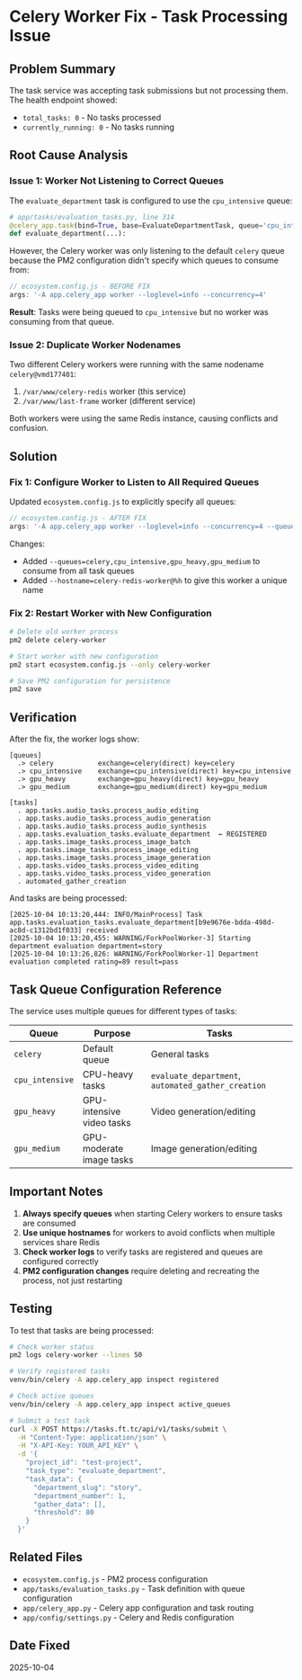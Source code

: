 # Celery Worker Fix - Task Processing Issue

## Problem Summary

The task service was accepting task submissions but not processing them. The health endpoint showed:
- `total_tasks: 0` - No tasks processed
- `currently_running: 0` - No tasks running

## Root Cause Analysis

### Issue 1: Worker Not Listening to Correct Queues

The `evaluate_department` task is configured to use the `cpu_intensive` queue:

```python
# app/tasks/evaluation_tasks.py, line 314
@celery_app.task(bind=True, base=EvaluateDepartmentTask, queue='cpu_intensive')
def evaluate_department(...):
```

However, the Celery worker was only listening to the default `celery` queue because the PM2 configuration didn't specify which queues to consume from:

```javascript
// ecosystem.config.js - BEFORE FIX
args: '-A app.celery_app worker --loglevel=info --concurrency=4'
```

**Result**: Tasks were being queued to `cpu_intensive` but no worker was consuming from that queue.

### Issue 2: Duplicate Worker Nodenames

Two different Celery workers were running with the same nodename `celery@vmd177401`:
1. `/var/www/celery-redis` worker (this service)
2. `/var/www/last-frame` worker (different service)

Both workers were using the same Redis instance, causing conflicts and confusion.

## Solution

### Fix 1: Configure Worker to Listen to All Required Queues

Updated `ecosystem.config.js` to explicitly specify all queues:

```javascript
// ecosystem.config.js - AFTER FIX
args: '-A app.celery_app worker --loglevel=info --concurrency=4 --queues=celery,cpu_intensive,gpu_heavy,gpu_medium --hostname=celery-redis-worker@%h'
```

Changes:
- Added `--queues=celery,cpu_intensive,gpu_heavy,gpu_medium` to consume from all task queues
- Added `--hostname=celery-redis-worker@%h` to give this worker a unique name

### Fix 2: Restart Worker with New Configuration

```bash
# Delete old worker process
pm2 delete celery-worker

# Start worker with new configuration
pm2 start ecosystem.config.js --only celery-worker

# Save PM2 configuration for persistence
pm2 save
```

## Verification

After the fix, the worker logs show:

```
[queues]
  .> celery           exchange=celery(direct) key=celery
  .> cpu_intensive    exchange=cpu_intensive(direct) key=cpu_intensive
  .> gpu_heavy        exchange=gpu_heavy(direct) key=gpu_heavy
  .> gpu_medium       exchange=gpu_medium(direct) key=gpu_medium

[tasks]
  . app.tasks.audio_tasks.process_audio_editing
  . app.tasks.audio_tasks.process_audio_generation
  . app.tasks.audio_tasks.process_audio_synthesis
  . app.tasks.evaluation_tasks.evaluate_department  ← REGISTERED
  . app.tasks.image_tasks.process_image_batch
  . app.tasks.image_tasks.process_image_editing
  . app.tasks.image_tasks.process_image_generation
  . app.tasks.video_tasks.process_video_editing
  . app.tasks.video_tasks.process_video_generation
  . automated_gather_creation
```

And tasks are being processed:

```
[2025-10-04 10:13:20,444: INFO/MainProcess] Task app.tasks.evaluation_tasks.evaluate_department[b9e9676e-bdda-498d-ac8d-c1312bd1f033] received
[2025-10-04 10:13:20,455: WARNING/ForkPoolWorker-3] Starting department evaluation department=story
[2025-10-04 10:13:26,826: WARNING/ForkPoolWorker-1] Department evaluation completed rating=89 result=pass
```

## Task Queue Configuration Reference

The service uses multiple queues for different types of tasks:

| Queue | Purpose | Tasks |
|-------|---------|-------|
| `celery` | Default queue | General tasks |
| `cpu_intensive` | CPU-heavy tasks | `evaluate_department`, `automated_gather_creation` |
| `gpu_heavy` | GPU-intensive video tasks | Video generation/editing |
| `gpu_medium` | GPU-moderate image tasks | Image generation/editing |

## Important Notes

1. **Always specify queues** when starting Celery workers to ensure tasks are consumed
2. **Use unique hostnames** for workers to avoid conflicts when multiple services share Redis
3. **Check worker logs** to verify tasks are registered and queues are configured correctly
4. **PM2 configuration changes** require deleting and recreating the process, not just restarting

## Testing

To test that tasks are being processed:

```bash
# Check worker status
pm2 logs celery-worker --lines 50

# Verify registered tasks
venv/bin/celery -A app.celery_app inspect registered

# Check active queues
venv/bin/celery -A app.celery_app inspect active_queues

# Submit a test task
curl -X POST https://tasks.ft.tc/api/v1/tasks/submit \
  -H "Content-Type: application/json" \
  -H "X-API-Key: YOUR_API_KEY" \
  -d '{
    "project_id": "test-project",
    "task_type": "evaluate_department",
    "task_data": {
      "department_slug": "story",
      "department_number": 1,
      "gather_data": [],
      "threshold": 80
    }
  }'
```

## Related Files

- `ecosystem.config.js` - PM2 process configuration
- `app/tasks/evaluation_tasks.py` - Task definition with queue configuration
- `app/celery_app.py` - Celery app configuration and task routing
- `app/config/settings.py` - Celery and Redis configuration

## Date Fixed

2025-10-04

